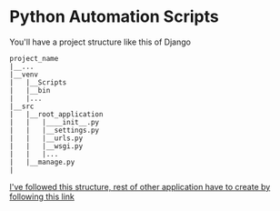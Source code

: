 # Python Automation Scripts 
You'll have a project structure like this of Django

```
project_name
|__...
|__venv
|   |__Scripts
|   |__bin
|   |...
|__src
|   |__root_application
|   |   |____init__.py
|   |   |__settings.py
|   |   |__urls.py
|   |   |__wsgi.py
|   |   |...
|   |__manage.py   
|   
```

[I've followed this structure, rest of other application have to create by following this link](https://gist.github.com/Eyakub/9459897a8ae04c12d175b36657b346b7)